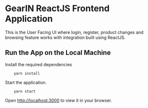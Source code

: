 # GearIN ReactJS Frontend Application

This is the User Facing UI where login, register, product changes and browsing feature works with integration built using ReactJS.

## Run the App on the Local Machine

 Install the required dependencies
```
    yarn install
```

Start the application.
```
    yarn start
```

Open [http://localhost:3000](http://localhost:3000) to view it in your browser.